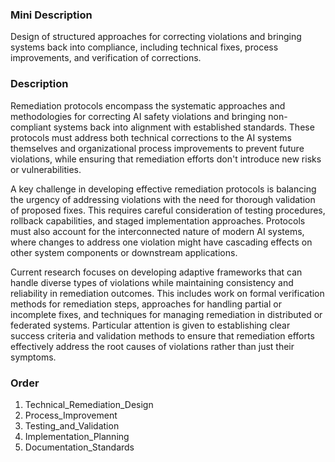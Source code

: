 ### Mini Description

Design of structured approaches for correcting violations and bringing systems back into compliance, including technical fixes, process improvements, and verification of corrections.

### Description

Remediation protocols encompass the systematic approaches and methodologies for correcting AI safety violations and bringing non-compliant systems back into alignment with established standards. These protocols must address both technical corrections to the AI systems themselves and organizational process improvements to prevent future violations, while ensuring that remediation efforts don't introduce new risks or vulnerabilities.

A key challenge in developing effective remediation protocols is balancing the urgency of addressing violations with the need for thorough validation of proposed fixes. This requires careful consideration of testing procedures, rollback capabilities, and staged implementation approaches. Protocols must also account for the interconnected nature of modern AI systems, where changes to address one violation might have cascading effects on other system components or downstream applications.

Current research focuses on developing adaptive frameworks that can handle diverse types of violations while maintaining consistency and reliability in remediation outcomes. This includes work on formal verification methods for remediation steps, approaches for handling partial or incomplete fixes, and techniques for managing remediation in distributed or federated systems. Particular attention is given to establishing clear success criteria and validation methods to ensure that remediation efforts effectively address the root causes of violations rather than just their symptoms.

### Order

1. Technical_Remediation_Design
2. Process_Improvement
3. Testing_and_Validation
4. Implementation_Planning
5. Documentation_Standards
